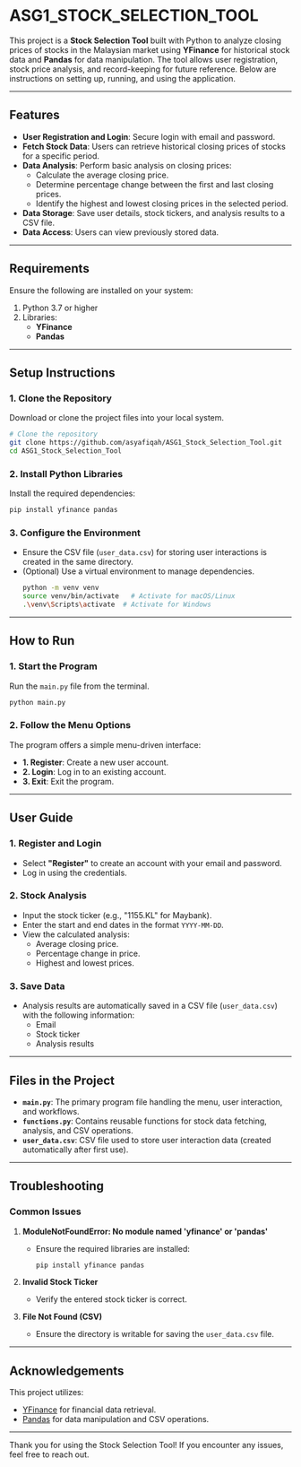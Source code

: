 # ASG1_STOCK_SELECTION_TOOL

This project is a **Stock Selection Tool** built with Python to analyze closing prices of stocks in the Malaysian market using **YFinance** for historical stock data and **Pandas** for data manipulation. The tool allows user registration, stock price analysis, and record-keeping for future reference. Below are instructions on setting up, running, and using the application.

---

## Features
- **User Registration and Login**: Secure login with email and password.
- **Fetch Stock Data**: Users can retrieve historical closing prices of stocks for a specific period.
- **Data Analysis**: Perform basic analysis on closing prices:
  - Calculate the average closing price.
  - Determine percentage change between the first and last closing prices.
  - Identify the highest and lowest closing prices in the selected period.
- **Data Storage**: Save user details, stock tickers, and analysis results to a CSV file.
- **Data Access**: Users can view previously stored data.

---

## Requirements
Ensure the following are installed on your system:
1. Python 3.7 or higher
2. Libraries:
   - **YFinance**
   - **Pandas**

---

## Setup Instructions

### 1. Clone the Repository
Download or clone the project files into your local system.
```bash
# Clone the repository
git clone https://github.com/asyafiqah/ASG1_Stock_Selection_Tool.git
cd ASG1_Stock_Selection_Tool
```

### 2. Install Python Libraries
Install the required dependencies:
```bash
pip install yfinance pandas
```

### 3. Configure the Environment
- Ensure the CSV file (`user_data.csv`) for storing user interactions is created in the same directory.
- (Optional) Use a virtual environment to manage dependencies.
  ```bash
  python -m venv venv
  source venv/bin/activate   # Activate for macOS/Linux
  .\venv\Scripts\activate  # Activate for Windows
  ```

---

## How to Run

### 1. Start the Program
Run the `main.py` file from the terminal.
```bash
python main.py
```

### 2. Follow the Menu Options
The program offers a simple menu-driven interface:
- **1. Register**: Create a new user account.
- **2. Login**: Log in to an existing account.
- **3. Exit**: Exit the program.

---

## User Guide

### **1. Register and Login**
- Select **"Register"** to create an account with your email and password.
- Log in using the credentials.

### **2. Stock Analysis**
- Input the stock ticker (e.g., "1155.KL" for Maybank).
- Enter the start and end dates in the format `YYYY-MM-DD`.
- View the calculated analysis:
  - Average closing price.
  - Percentage change in price.
  - Highest and lowest prices.

### **3. Save Data**
- Analysis results are automatically saved in a CSV file (`user_data.csv`) with the following information:
  - Email
  - Stock ticker
  - Analysis results

---

## Files in the Project
- **`main.py`**: The primary program file handling the menu, user interaction, and workflows.
- **`functions.py`**: Contains reusable functions for stock data fetching, analysis, and CSV operations.
- **`user_data.csv`**: CSV file used to store user interaction data (created automatically after first use).

---

## Troubleshooting

### Common Issues
1. **ModuleNotFoundError: No module named 'yfinance' or 'pandas'**
   - Ensure the required libraries are installed:
     ```bash
     pip install yfinance pandas
     ```

2. **Invalid Stock Ticker**
   - Verify the entered stock ticker is correct.

3. **File Not Found (CSV)**
   - Ensure the directory is writable for saving the `user_data.csv` file.

---

## Acknowledgements
This project utilizes:
- [YFinance](https://pypi.org/project/yfinance/) for financial data retrieval.
- [Pandas](https://pandas.pydata.org/) for data manipulation and CSV operations.

---

Thank you for using the Stock Selection Tool! If you encounter any issues, feel free to reach out.

